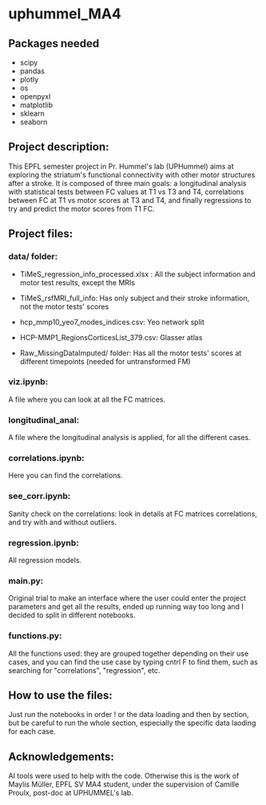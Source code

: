 # uphummel_MA4

## Packages needed
- scipy
- pandas
- plotly
- os
- openpyxl
- matplotlib
- sklearn
- seaborn

## Project description:

This EPFL semester project in Pr. Hummel's lab (UPHummel) aims at exploring the striatum's functional connectivity with other motor structures after a stroke. It is composed of three main goals: a longitudinal analysis with statistical tests between FC values at T1 vs T3 and T4, correlations between FC at T1 vs motor scores at T3 and T4, and finally regressions to try and predict the motor scores from T1 FC.

## Project files:


### data/ folder:

- TiMeS_regression_info_processed.xlsx : 
All the subject information and motor test results, except the MRIs

- TiMeS_rsfMRI_full_info:
Has only subject and their stroke information, not the motor tests' scores

- hcp_mmp10_yeo7_modes_indices.csv:
Yeo network split

- HCP-MMP1_RegionsCorticesList_379.csv:
Glasser atlas

- Raw_MissingDataImputed/ folder:
Has all the motor tests' scores at different timepoints (needed for untransformed FM)

### viz.ipynb:

A file where you can look at all the FC matrices.

### longitudinal_anal:

A file where the longitudinal analysis is applied, for all the different cases.

### correlations.ipynb:

Here you can find the correlations.

### see_corr.ipynb:

Sanity check on the correlations: look in details at FC matrices correlations, and try with and without outliers.

### regression.ipynb:

All regression models.

### main.py:

Original trial to make an interface where the user could enter the project parameters and get all the results, ended up running way too long and I decided to split in different notebooks.

### functions.py:

All the functions used: they are grouped together depending on their use cases, and you can find the use case by typing cntrl F to find them, such as searching for "correlations", "regression", etc.

## How to use the files:

Just run the notebooks in order ! or the data loading and then by section, but be careful to run the whole section, especially the specific data laoding for each case.

## Acknowledgements:

AI tools were used to help with the code. Otherwise this is the work of Maylis Müller, EPFL SV MA4 student, under the supervision of Camille Proulx, post-doc at UPHUMMEL's lab.